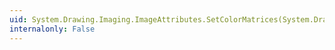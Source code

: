 ```yaml
---
uid: System.Drawing.Imaging.ImageAttributes.SetColorMatrices(System.Drawing.Imaging.ColorMatrix,System.Drawing.Imaging.ColorMatrix)
internalonly: False
---
```

